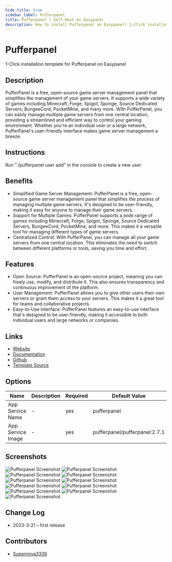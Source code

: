 ```yaml
---
hide_title: true
sidebar_label: Pufferpanel
title: Pufferpanel | Self-Host on Easypanel
description: How to install Pufferpanel on Easypanel? 1-Click installation template for Pufferpanel on Easypanel
---
```


<!-- generated -->

# Pufferpanel

1-Click installation template for Pufferpanel on Easypanel

## Description

PufferPanel is a free, open-source game server management panel that simplifies the management of your game servers. It supports a wide variety of games including Minecraft, Forge, Spigot, Sponge, Source Dedicated Servers, BungeeCord, PocketMine, and many more. With PufferPanel, you can easily manage multiple game servers from one central location, providing a streamlined and efficient way to control your gaming environment. Whether you&#39;re an individual user or a large network, PufferPanel&#39;s user-friendly interface makes game server management a breeze.

## Instructions

Run &quot;./pufferpanel user add&quot; in the console to create a new user.

## Benefits

- Simplified Game Server Management: PufferPanel is a free, open-source game server management panel that simplifies the process of managing multiple game servers. It's designed to be user-friendly, making it easy for anyone to manage their game servers.
- Support for Multiple Games: PufferPanel supports a wide range of games including Minecraft, Forge, Spigot, Sponge, Source Dedicated Servers, BungeeCord, PocketMine, and more. This makes it a versatile tool for managing different types of game servers.
- Centralized Control: With PufferPanel, you can manage all your game servers from one central location. This eliminates the need to switch between different platforms or tools, saving you time and effort.

## Features

- Open Source: PufferPanel is an open-source project, meaning you can freely use, modify, and distribute it. This also ensures transparency and continuous improvement of the platform.
- User Management: PufferPanel allows you to give other users their own servers or grant them access to your servers. This makes it a great tool for teams and collaborative projects.
- Easy-to-Use Interface: PufferPanel features an easy-to-use interface that's designed to be user-friendly, making it accessible to both individual users and large networks or companies.

## Links

- [Website](https://pufferpanel.com/)
- [Documentation](https://docs.pufferpanel.com/en/latest)
- [Github](https://github.com/PufferPanel/PufferPanel)
- [Template Source](https://github.com/easypanel-io/templates/tree/main/templates/pufferpanel)

## Options

Name | Description | Required | Default Value
-|-|-|-
App Service Name | - | yes | pufferpanel
App Service Image | - | yes | pufferpanel/pufferpanel:2.7.1

## Screenshots

![Pufferpanel Screenshot](./assets/screenshot1.png)
![Pufferpanel Screenshot](./assets/screenshot10.png)
![Pufferpanel Screenshot](./assets/screenshot11.png)
![Pufferpanel Screenshot](./assets/screenshot2.png)
![Pufferpanel Screenshot](./assets/screenshot3.png)
![Pufferpanel Screenshot](./assets/screenshot4.png)
![Pufferpanel Screenshot](./assets/screenshot5.png)
![Pufferpanel Screenshot](./assets/screenshot6.png)
![Pufferpanel Screenshot](./assets/screenshot7.png)
![Pufferpanel Screenshot](./assets/screenshot8.png)
![Pufferpanel Screenshot](./assets/screenshot9.png)

## Change Log

- 2023-3-21 – first release

## Contributors

- [Supernova3339](https://github.com/Supernova3339)
